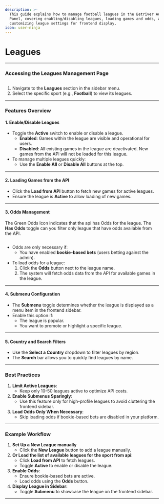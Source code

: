 ```yaml
---
description: >-
  This guide explains how to manage football leagues in the Betriver Admin
  Panel, covering enabling/disabling leagues, loading games and odds, and
  customizing league settings for frontend display.
icon: user-ninja
---
```


# Leagues

***

### Accessing the Leagues Management Page

<figure><img src="../.gitbook/assets/Screenshot 2024-11-24 at 5.44.49 AM.png" alt=""><figcaption></figcaption></figure>

1. Navigate to the **Leagues** section in the sidebar menu.
2. Select the specific sport (e.g., **Football**) to view its leagues.

***

### Features Overview

#### 1. **Enable/Disable Leagues**

* Toggle the **Active** switch to enable or disable a league.
  * **Enabled**: Games within the league are visible and operational for users.
  * **Disabled**: All existing games in the league are deactivated. New games from the API will not be loaded for this league.
* To manage multiple leagues quickly:
  * Use the **Enable All** or **Disable All** buttons at the top.

***

#### 2. **Loading Games from the API**

* Click the **Load from API** button to fetch new games for active leagues.
* Ensure the league is **Active** to allow loading of new games.

***

#### 3. **Odds Management**

The Green Odds Icon indicates that the api has Odds for the league. The **Has Odds** toggle can you filter only league that have odds available from the API.

<figure><img src="../.gitbook/assets/Screenshot 2024-11-24 at 5.45.16 AM.png" alt=""><figcaption></figcaption></figure>

* Odds are only necessary if:
  * You have enabled **bookie-based bets** (users betting against the admin).
* To load odds for a league:
  1. Click the **Odds** button next to the league name.
  2. The system will fetch odds data from the API for available games in the league.

***

#### 4. **Submenu Configuration**

* The **Submenu** toggle determines whether the league is displayed as a menu item in the frontend sidebar.
* Enable this option if:
  * The league is popular.
  * You want to promote or highlight a specific league.

***

#### 5. **Country and Search Filters**

* Use the **Select a Country** dropdown to filter leagues by region.
* The **Search** bar allows you to quickly find leagues by name.

***

### Best Practices

1. **Limit Active Leagues**:
   * Keep only 10-50 leagues active to optimize API costs.
2. **Enable Submenus Sparingly**:
   * Use this feature only for high-profile leagues to avoid cluttering the frontend sidebar.
3. **Load Odds Only When Necessary**:
   * Skip loading odds if bookie-based bets are disabled in your platform.

***

### Example Workflow

1. **Set Up a New League manually**
   * Click the **New League** button to add a league manually.
2. **Or Load the list of available leagues for the sport from api**:
   * Click **Load from API** to fetch leagues.
   * Toggle **Active** to enable or disable the league.
3. **Enable Odds**:
   * Ensure bookie-based bets are active.
   * Load odds using the **Odds** button.
4. **Display League in Sidebar**:
   * Toggle **Submenu** to showcase the league on the frontend sidebar.

***
